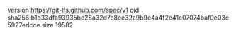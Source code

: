 version https://git-lfs.github.com/spec/v1
oid sha256:b1b33dfa93935be28a32d7e8ee32a9b9e4a4f2e41c07074baf0e03c5927edcce
size 19582
